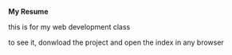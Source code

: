 **My Resume**

this is for my web development class

to see it, donwload the project and open the index in any browser
